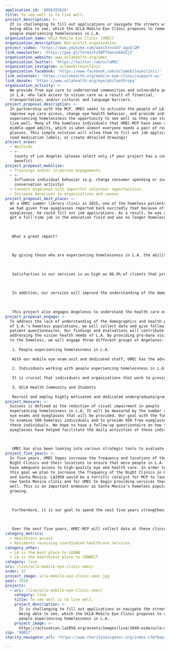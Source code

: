 ```yaml
---
application_id: '9666355816'
title: To see well is to live well.
project_description: >-
  It is challenging to fill out applications or navigate the streets without
  being able to see, which the UCLA Mobile Eye Clinic proposes to remedy for
  people experiencing homelessness in L.A.
organization_name: UCLA Mobile Eye Clinic (UMEC)
organization_description: Non-profit organization
project_video: 'https://www.youtube.com/watch?v=XX7-agoIc2M'
link_newsletter: 'https://goo.gl/forms/Fz5NTTXancU66dZj2'
organization_website: www.uclahealth.org/umec
organization_twitter: 'https://twitter.com/uclaMEC'
organization_instagram: uclamobileyeclinic
organization_facebook: 'https://www.facebook.com/uclamobileyeclinic/'
link_volunteer: 'https://uclahealth.org/mobile-eye-clinic/support-us'
link_donate: 'https://www.uclahealth.org/eye/philanthropy'
organization_activity: >-
  We provide free eye care to underserved communities and vulnerable populations
  in L.A. who lack access to vision care as a result of financial,
  transportation, and/or cultural and language barriers.
project_proposal_description: >-
  In partnership with the MCP, UMEC seeks to activate the people of LA to
  improve eye care access, change eye health behavior, and provide individuals
  experiencing homelessness the opportunity to see well so they can start to
  live well. Many of the homeless individuals that UMEC-MCP have seen are
  middle-aged adults, which is when almost everyone needs a pair of reading
  glasses. This simple solution will allow them to fill out job applications,
  read medication labels, or create detailed drawings!
project_areas:
  - Westside
  - >-
    County of Los Angeles (please select only if your project has a countywide
    benefit)
project_proposal_mobilize:
  - Trainings and/or in-person engagements
  - >-
    Influence individual behavior (e.g. change consumer spending or increase
    conservation activity)
  - Connect Angelenos with impactful volunteer opportunities
  - Increase donations to organizations and causes
project_proposal_best_place: >-
  At a UMEC summer library clinic in 2015, one of the homeless patients to whom
  we had given free eyeglasses reported back excitedly that because of his new
  eyeglasses, he could fill out job applications. As a result, he was able to
  get a full-time job in the education field and was no longer homeless.
   
   
   
   What a great impact!
   
   
   
   By giving those who are experiencing homelessness in L.A. the ability to see well, we give them the opportunity to start to live well. MCP and UMEC services go where individuals live and work, which improves access to our free care. In fact, 81.3% of clients report that the UMEC-MCP Night Clinic improved their access to other healthcare resources in L.A. In addition, UMEC provides educational packets to give patients more information about their eye conditions and available resources they can utilize. We have found that 69% of patients we examine have a treatable eye condition and that over 90% of them need eyeglasses. Those 69% were treated for refractive error, diabetic retinopathy, glaucoma, pinguecula, pterygium, and cataracts and were provided access to ophthalmic care at UCLA Olive View and Harbor County hospitals which alleviates strain on emergency rooms. An estimated 18 billion dollars could be saved annually if “non-urgent” clinical problems such as correcting refractive error with glasses were treated outside of the emergency room through programs like the UMEC-MCP Night Clinic.
   
   
   
   Satisfaction in our services is as high as 86.9% of clients that prefer our clinic to other free clinics in the L.A. area and 89.6% that prefer the Night Clinic to a hospital emergency department for non-emergency care. Thus, our services have an incredible impact on the quality of life for those experiencing homelessness in L.A.
   
   
   
   In addition, our services will improve the understanding of the demographics and eye health problems of L.A.’s homeless populations, as knowledge of these is scarce. The last study addressing ocular disorders among the homeless in L.A. was published decades ago in 1990. Not only will our findings improve our clinics, but it may also guide future organizations to address the vision health needs of the L.A. homeless population. We share LA2050’s goal to ensure that 100 percent of L.A. residents have access to affordable healthcare services, including vision care.
   
   
   
   This project also engages Angelenos to understand the health care equality issues in their communities and help people experiencing homelessness in L.A. To engage more Angelenos, we will advertise our free eye care to undertreated patients who visit MCP’s multiple clinic sites and use the Night Clinic’s services. In one study (in Hawaii), 49% of the homeless did not know where to go to seek eye care and 68% did not know where to go to obtain eyeglasses. By reaching out to the homeless in the areas we serve, we can reduce these statistics and offer our health services to more people.
project_proposal_engage: >-
  To address the lack of understanding of the demographics and health problems
  of L.A.’s homeless populations, we will collect data and give follow-up
  patient questionnaires. Our findings and evaluations will contribute to
  addressing the vision health needs of L.A. By providing pro-bono vision care
  to the homeless, we will engage three different groups of Angelenos: 
   
   1. People experiencing homelessness in L.A.
   
   With our mobile eye exam unit and dedicated staff, UMEC has the advantage to mobilize our clinic to areas where the needs are greatest in the L.A. community. This will also increase awareness and accessibility of vision care for the homeless. 
   
   2. Individuals working with people experiencing homelessness in L.A.
   
   It is crucial that individuals and organizations that work to provide services for people experiencing homelessness are aware of the great need for access to vision care and education on vision health. To help this group of Angelenos working with the homeless understand the extent and details of this health concern, UMEC & MCP will share our evaluations and data findings from our screenings, exams, and questionnaires. 
   
   3. UCLA Health Community and Students
   
   Recruit and employ highly motivated and dedicated undergraduate/graduate students with an interest in the field of medicine and public health through an interview and thorough training process. By activating these communities, we can expand our efforts to affect more people with the UMEC-MCP services offered.
project_measure: >-
  Success is defined as the reduction of visual impairment in people
  experiencing homelessness in L.A. It will be measured by the number of free
  eye exams and eyeglasses that will be provided. Our goal with the funding is
  to examine 500 homeless individuals and to provide 450 free eyeglasses to
  these individuals. We hope to have a follow-up questionnaire on how the new
  eyeglasses have helped facilitate the daily activities of these individuals.
   
   
   
   UMEC has also been looking into various strategic tools to evaluate the program effectively. UMEC’s goal with a USC professor, is to conduct a Social Return of Investment Analysis (SROI) to leverage the impact of the Night Clinics. SROI is a process for understanding, measuring, and reporting on the social, environmental, and economic value created by the UMEC program. Evaluating programs properly will lead to the following impacts: more informed decision-making, ability to strike a balance between investments, and determining the best value for the budget. SROI will help guide internal performance management, attract funding, and lead to stronger relationships with stakeholders. This tool encourages accountability, transparency, and sustainability in decision-making. This tactic places stakeholders at the center of the process, including beneficiaries of aid whose voices are often ignored in the evaluation process. From this inclusive process, more Angelenos will become engaged with the planning and executing of the night clinics.
project_five_years: >-
  In five years, UMEC hopes increase the frequency and locations of the MCP-UMEC
  Night Clinics and their locations to ensure that more people in L.A. County
  have adequate access to high-quality eye and health care. In order to reach
  this goal we plan to increase the frequency of the Night Clinics in Hollywood
  and Santa Monica. LA2050 would be a terrific catalyst for MCP to launch their
  new Santa Monica clinic and for UMEC to begin providing services there as
  well. This is an important endeavor as Santa Monica’s homeless population is
  growing.
   
   
   
   Furthermore, it is our goal to spend the next five years strengthening the long-standing partnership with the MCP. To achieve this goal, UMEC would like to host more regular planning and evaluation meetings to nurture this collaboration with the MCP. Outside community, members and advisors will be invited to these meetings so that all stakeholders are consulted. The LA2050 grant will help support these endeavors to sustain and even expand the frequency of the Night Clinics and their locations to help people experiencing homelessness in L.A. 
   
   
   
   Over the next five years, UMEC-MCP will collect data at these clinics and will utilize them for patient evaluations and studies. These evaluations will allow UMEC, MCP, and other organizations to tailor health services to best fit the needs of the L.A. homeless population. UMEC-MCP will also use the data for research purposes. The research conducted from this project may have the power to influence public policy and determine the best way to deliver care to the under-served population in the L.A. area.
category_metrics:
  - Healthcare access
  - Residents receiving coordinated healthcare services
category_other:
  - LA is the best place to LEARN
  - LA is the healthiest place to CONNECT
category: live
uri: /live/ucla-mobile-eye-clinic-umec/
order: 37
project_image: ucla-mobile-eye-clinic-umec.jpg
year: 2018
projects:
  - uri: /live/ucla-mobile-eye-clinic-umec/
    category: live
    title: To see well is to live well.
    project_description: >-
      It is challenging to fill out applications or navigate the streets without
      being able to see, which the UCLA Mobile Eye Clinic proposes to remedy for
      people experiencing homelessness in L.A.
    project_image: >-
      https://activation.la2050.org/assets/images/live/2048-wide/ucla-mobile-eye-clinic-umec.jpg
zip: '90017'
charity_navigator_url: 'https://www.charitynavigator.org/index.cfm?bay=search.profile&ein=956006143'

---
```


